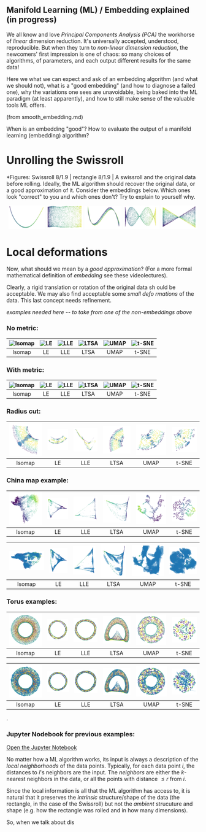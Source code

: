 ## Manifold Learning (ML) / Embedding explained  (in progress)

We all know and love *Principal Components Analysis (PCA)* the workhorse of *linear* dimension reduction. It's universally accepted, understood, reproducible. But when they turn to *non-linear dimension reduction*, the newcomers' first impression is one of chaos: so many choices of algorithms, of parameters, and each output different results for the same data!

Here we what we can expect and ask of an embedding algorithm (and what we should not), what is a "good embedding" (and how to diagnose a failed one), why the variations one sees are unavoidable, being baked into the ML paradigm (at least apparently), and how to still make sense of the valuable tools ML offers. 

(from smooth_embedding.md)

When is an embedding "good"? How to evaluate the output of a manifold learning (embedding) algorithm?

Unrolling the Swissroll
=======================

*Figures: Swissroll 8/1.9 | rectangle 8/1.9 |
A swissroll and the original data before rolling. Ideally, the ML algorithm should recover the original data, or a good approximation of it. Consider the embeddings below. Which ones look "correct" to you and which ones don't? Try to explain to yourself why.

<p align="center">
  <img src="aspect-ratio-plots/Swissroll_representatives/SwissRoll_curve.png" width="19%" />
  <img src="aspect-ratio-plots/Swissroll_representatives/SwissRoll_rectangle.png" width="19%" />
  <img src="aspect-ratio-plots/Swissroll_representatives/SwissRoll_rotate_curve.png" width="19%" />
  <img src="aspect-ratio-plots/Swissroll_representatives/SwissRoll_rotation.png" width="19%" />
  <img src="aspect-ratio-plots/Swissroll_representatives/SwissRoll_symmetric.png" width="19%" />
</p>



Local deformations
==================
Now, what should we mean by a _good approximation_? (For a more 
formal mathematical definition of _embedding_ see these videolectures).

Clearly, a rigid translation or rotation of the original data sh
ould be acceptable. We may also find acceptable some _small defo
rmations_ of the data. This last concept needs refinement.

*examples needed here -- to take from one of the non-embeddings 
above*

### No metric:

| ![Isomap](graphs-from-ARSIA-figs/inward_ct_Isomap_no_metric_horiz_largedot.png) | ![LE](graphs-from-ARSIA-figs/inward_ct_LE_no_metric_horiz_largedot.png) | ![LLE](graphs-from-ARSIA-figs/inward_ct_LLE_no_metric_horiz_largedot.png) | ![LTSA](graphs-from-ARSIA-figs/inward_ct_LTSA_no_metric_horiz_largedot.png) | ![UMAP](graphs-from-ARSIA-figs/inward_ct_Umap_no_metric_horiz_largedot.png) | ![t-SNE](graphs-from-ARSIA-figs/inward_ct_t-SNE_no_metric_horiz_largedot.png) |
|:---:|:---:|:---:|:---:|:---:|:---:|
| Isomap | LE | LLE | LTSA | UMAP | t-SNE |

### With metric:

| ![Isomap](graphs-from-ARSIA-figs/inward_ct_Isomap_with_metric_horiz_largedot.png) | ![LE](graphs-from-ARSIA-figs/inward_ct_LE_with_metric_horiz_largedot.png) | ![LLE](graphs-from-ARSIA-figs/inward_ct_LLE_with_metric_horiz_largedot.png) | ![LTSA](graphs-from-ARSIA-figs/inward_ct_LTSA_with_metric_horiz_largedot.png) | ![UMAP](graphs-from-ARSIA-figs/inward_ct_Umap_with_metric_horiz_largedot.png) | ![t-SNE](graphs-from-ARSIA-figs/inward_ct_t-SNE_with_metric_horiz_largedot.png) |
|:---:|:---:|:---:|:---:|:---:|:---:|
| Isomap | LE | LLE | LTSA | UMAP | t-SNE |

### Radius cut:

| ![Isomap](aspect-ratio-plots/Chopped_Torus/ct_Isomap_radial.png) | ![LE](aspect-ratio-plots/Chopped_Torus/ct_LE_radial.png) | ![LLE](aspect-ratio-plots/Chopped_Torus/ct_LLE_radial.png) | ![LTSA](aspect-ratio-plots/Chopped_Torus/ct_LTSA_radial.png) | ![UMAP](aspect-ratio-plots/Chopped_Torus/ct_Umap_radial.png) | ![t-SNE](aspect-ratio-plots/Chopped_Torus/ct_t-SNE_radial.png) |
|:---:|:---:|:---:|:---:|:---:|:---:|
| Isomap | LE | LLE | LTSA | UMAP | t-SNE |

### China map example:

| ![Isomap](aspect-ratio-plots/China_map/ChinaMap_Isomap_no_metric_0.5.png) | ![LE](aspect-ratio-plots/China_map/ChinaMap_LE_no_metric_0.5.png) | ![LLE](aspect-ratio-plots/China_map/ChinaMap_LLE_no_metric_0.5.png) | ![LTSA](aspect-ratio-plots/China_map/ChinaMap_LTSA_no_metric_0.5.png) | ![UMAP](aspect-ratio-plots/China_map/ChinaMap_Umap_no_metric_0.5.png) | ![t-SNE](aspect-ratio-plots/China_map/ChinaMap_t-SNE_no_metric_0.5.png) |
|:---:|:---:|:---:|:---:|:---:|:---:|
| Isomap | LE | LLE | LTSA | UMAP | t-SNE |

| ![Isomap](aspect-ratio-plots/China_map/ChinaMap_Isomap_with_metric_0.5.png) | ![LE](aspect-ratio-plots/China_map/ChinaMap_LE_with_metric_0.5.png) | ![LLE](aspect-ratio-plots/China_map/ChinaMap_LLE_with_metric_0.5.png) | ![LTSA](aspect-ratio-plots/China_map/ChinaMap_LTSA_with_metric_0.5.png) | ![UMAP](aspect-ratio-plots/China_map/ChinaMap_Umap_with_metric_0.5.png) | ![t-SNE](aspect-ratio-plots/China_map/ChinaMap_t-SNE_with_metric_0.5.png) |
|:---:|:---:|:---:|:---:|:---:|:---:|
| Isomap | LE | LLE | LTSA | UMAP | t-SNE |

### Torus examples:

| ![Isomap](aspect-ratio-plots/Torus/Torus_Isomap_no_metric_vert.png) | ![LE](aspect-ratio-plots/Torus/Torus_LE_no_metric_vert.png) | ![LLE](aspect-ratio-plots/Torus/Torus_LLE_no_metric_vert.png) | ![LTSA](aspect-ratio-plots/Torus/Torus_LTSA_no_metric_vert.png) | ![UMAP](aspect-ratio-plots/Torus/Torus_Umap_no_metric_vert.png) | ![t-SNE](aspect-ratio-plots/Torus/Torus_t-SNE_no_metric_vert.png) |
|:---:|:---:|:---:|:---:|:---:|:---:|
| Isomap | LE | LLE | LTSA | UMAP | t-SNE |

| ![Isomap](aspect-ratio-plots/Torus/Torus_Isomap_with_metric_vert.png) | ![LE](aspect-ratio-plots/Torus/Torus_LE_with_metric_vert.png) | ![LLE](aspect-ratio-plots/Torus/Torus_LLE_with_metric_vert.png) | ![LTSA](aspect-ratio-plots/Torus/Torus_LTSA_with_metric_vert.png) | ![UMAP](aspect-ratio-plots/Torus/Torus_Umap_with_metric_vert.png) | ![t-SNE](aspect-ratio-plots/Torus/Torus_t-SNE_with_metric_vert.png) |
|:---:|:---:|:---:|:---:|:---:|:---:|
| Isomap | LE | LLE | LTSA | UMAP | t-SNE |

.

### Jupyter Nodebook for previous examples:
[Open the Jupyter Notebook](Review-figures.ipynb)


No matter how a ML algorithm works, its input is always a description of the _local neighborhoods_ of the data points. Typically, for each data point $i$, the distances to $i$'s neighbors are 
the input. The _neighbors_ are either the $k$-nearest neighbors 
in the data, or all the points with distance $\leq r$ from $i$.

Since the local information is all that the ML algorithm has access to, it is natural that it preserves the _intrinsic_ structure/shape of the data (the rectangle, in the case of the Swissroll) but not the _ambient_ strucuture and shape (e.g. how the rectangle was rolled and in how many dimensions).  

So, when we talk about dis
